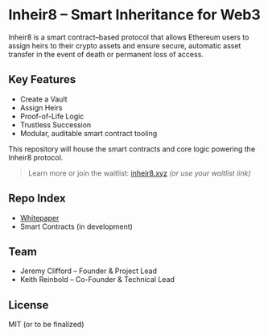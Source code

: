 # Inheir8 – Smart Inheritance for Web3

Inheir8 is a smart contract–based protocol that allows Ethereum users to assign heirs to their crypto assets and ensure secure, automatic asset transfer in the event of death or permanent loss of access.

## Key Features
- Create a Vault
- Assign Heirs
- Proof-of-Life Logic
- Trustless Succession
- Modular, auditable smart contract tooling

This repository will house the smart contracts and core logic powering the Inheir8 protocol.

> Learn more or join the waitlist: [inheir8.xyz](https://inheir8.xyz) *(or use your waitlist link)*

## Repo Index
- [Whitepaper](https://github.com/inheir8/whitepaper)
- Smart Contracts (in development)

## Team
- Jeremy Clifford – Founder & Project Lead
- Keith Reinbold – Co-Founder & Technical Lead

## License
MIT (or to be finalized)
